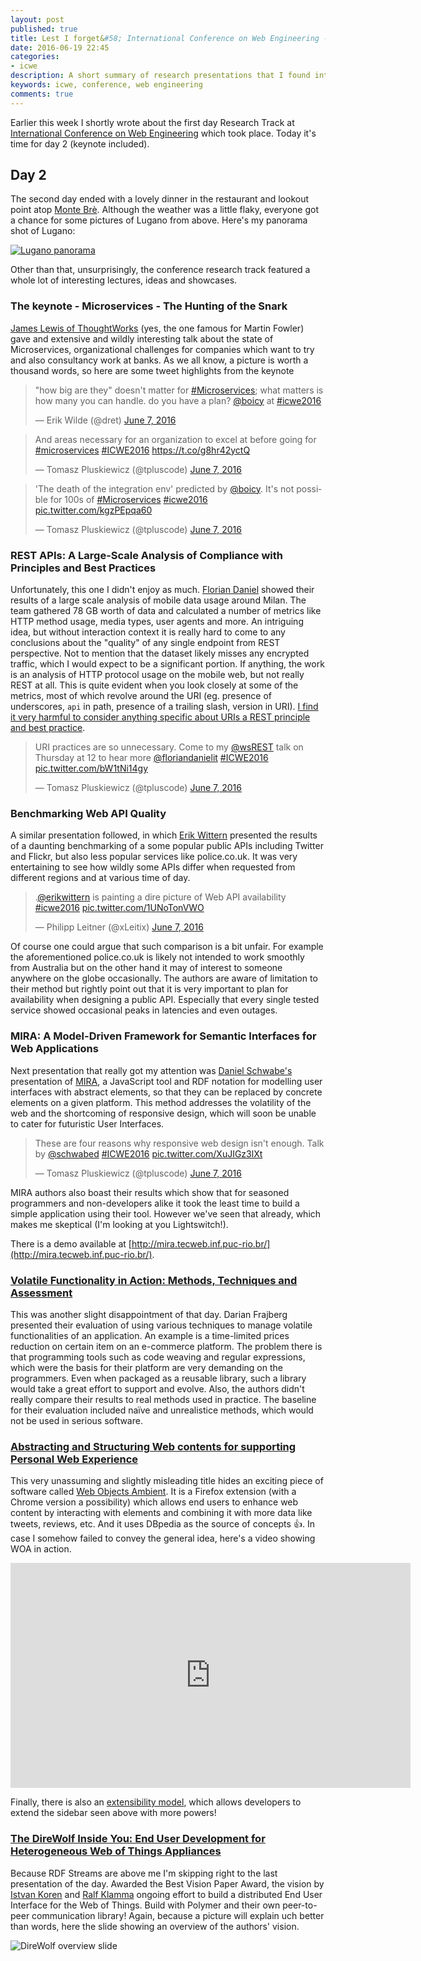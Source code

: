 ```yaml
---
layout: post
published: true
title: Lest I forget&#58; International Conference on Web Engineering - Day 2 Research Tracks
date: 2016-06-19 22:45
categories:
- icwe
description: A short summary of research presentations that I found interesting (or not) during the second day of ICWE 2016 conference
keywords: icwe, conference, web engineering
comments: true
---
```


Earlier this week I shortly wrote about the first day Research Track at [International Conference on Web Engineering](http://icwe2016.inf.usi.ch) 
which took place. Today it's time for day 2 (keynote included).

<!--more-->

## Day 2

The second day ended with a lovely dinner in the restaurant and lookout point atop [Monte Brè][bre]. Although the weather
was a little flaky, everyone got a chance for some pictures of Lugano from above. Here's my panorama shot of Lugano:

[![Lugano panorama](/uploads/2016/06/lugano_pano.jpg)](/uploads/2016/06/lugano_pano_big.jpg)

Other than that, unsurprisingly, the conference research track featured a whole lot of interesting lectures, ideas and
showcases.

### The keynote - Microservices - The Hunting of the Snark

[James Lewis of ThoughtWorks](https://www.thoughtworks.com/profiles/james-lewis) (yes, the one famous for Martin Fowler)
gave and extensive and wildly interesting talk about the state of Microservices, organizational challenges for companies
which want to try and also consultancy work at banks. As we all know, a picture is worth a thousand words, so here are
some tweet highlights from the keynote

<blockquote class="twitter-tweet" data-lang="en"><p lang="en" dir="ltr">&quot;how big are they&quot; doesn&#39;t matter for <a href="https://twitter.com/hashtag/Microservices?src=hash">#Microservices</a>; what matters is how many you can handle. do you have a plan? <a href="https://twitter.com/boicy">@boicy</a> at <a href="https://twitter.com/hashtag/icwe2016?src=hash">#icwe2016</a></p>&mdash; Erik Wilde (@dret) <a href="https://twitter.com/dret/status/740090382013374465">June 7, 2016</a></blockquote>

<blockquote class="twitter-tweet" data-lang="en"><p lang="en" dir="ltr">And areas necessary for an organization to excel at before going for <a href="https://twitter.com/hashtag/microservices?src=hash">#microservices</a> <a href="https://twitter.com/hashtag/ICWE2016?src=hash">#ICWE2016</a>  <a href="https://t.co/g8hr42yctQ">https://t.co/g8hr42yctQ</a></p>&mdash; Tomasz Pluskiewicz (@tpluscode) <a href="https://twitter.com/tpluscode/status/740093263890223104">June 7, 2016</a></blockquote>

<blockquote class="twitter-tweet" data-lang="en"><p lang="en" dir="ltr">&#39;The death of the integration env&#39; predicted by <a href="https://twitter.com/boicy">@boicy</a>. It&#39;s not possible for 100s of <a href="https://twitter.com/hashtag/Microservices?src=hash">#Microservices</a> <a href="https://twitter.com/hashtag/icwe2016?src=hash">#icwe2016</a> <a href="https://t.co/kgzPEpqa60">pic.twitter.com/kgzPEpqa60</a></p>&mdash; Tomasz Pluskiewicz (@tpluscode) <a href="https://twitter.com/tpluscode/status/740092582609494016">June 7, 2016</a></blockquote>

### REST APIs: A Large-Scale Analysis of Compliance with Principles and Best Practices

Unfortunately, this one I didn't enjoy as much. [Florian Daniel](https://twitter.com/floriandanielit) showed their results
of a large scale analysis of mobile data usage around Milan. The team gathered 78 GB worth of data and calculated a number
of metrics like HTTP method usage, media types, user agents and more. An intriguing idea, but without interaction context
it is really hard to come to any conclusions about the "quality" of any single endpoint from REST perspective. Not to mention
that the dataset likely misses any encrypted traffic, which I would expect to be a significant portion. If anything, the
work is an analysis of HTTP protocol usage on the mobile web, but not really REST at all. This is quite evident when you
look closely at some of the metrics, most of which revolve around the URI (eg. presence of underscores, `api` in path, 
presence of a trailing slash, version in URI). [I find it very harmful to consider anything specific about URIs a REST
principle and best practice](../../02/rest-misconceptions-1/). 

<blockquote class="twitter-tweet" data-lang="en"><p lang="en" dir="ltr">URI practices are so unnecessary. Come to my <a href="https://twitter.com/wsREST">@wsREST</a> talk on Thursday at 12 to hear more <a href="https://twitter.com/floriandanielit">@floriandanielit</a> <a href="https://twitter.com/hashtag/ICWE2016?src=hash">#ICWE2016</a> <a href="https://t.co/bW1tNi14gy">pic.twitter.com/bW1tNi14gy</a></p>&mdash; Tomasz Pluskiewicz (@tpluscode) <a href="https://twitter.com/tpluscode/status/740111148465422336">June 7, 2016</a></blockquote>

### Benchmarking Web API Quality

A similar presentation followed, in which [Erik Wittern][ewittern] presented the results of a daunting benchmarking of a
some popular public APIs including Twitter and Flickr, but also less popular services like police.co.uk. It was very 
entertaining to see how wildly some APIs differ when requested from different regions and at various time of day. 

<blockquote class="twitter-tweet" data-lang="en"><p lang="en" dir="ltr">.<a href="https://twitter.com/erikwittern">@erikwittern</a> is painting a dire picture of Web API availability <a href="https://twitter.com/hashtag/icwe2016?src=hash">#icwe2016</a> <a href="https://t.co/1UNoTonVWO">pic.twitter.com/1UNoTonVWO</a></p>&mdash; Philipp Leitner (@xLeitix) <a href="https://twitter.com/xLeitix/status/740120861550739456">June 7, 2016</a></blockquote>

Of course one could argue that such comparison is a bit unfair. For example the aforementioned police.co.uk is likely not
intended to work smoothly from Australia but on the other hand it may of interest to someone anywhere on the globe occasionally.
The authors are aware of limitation to their method but rightly point out that it is very important to plan for availability
when designing a public API. Especially that every single tested service showed occasional peaks in latencies and even 
outages.

### MIRA: A Model-Driven Framework for Semantic Interfaces for Web Applications

Next presentation that really got my attention was [Daniel Schwabe's][ds] presentation of [MIRA][MIRA], a JavaScript tool
and RDF notation for modelling user interfaces with abstract elements, so that they can be replaced by concrete elements
on a given platform. This method addresses the volatility of the web and the shortcoming of responsive design, which will
soon be unable to cater for futuristic User Interfaces.

<blockquote class="twitter-tweet" data-lang="en"><p lang="en" dir="ltr">These are four reasons why responsive web design isn&#39;t enough. Talk by <a href="https://twitter.com/SchwabeD">@schwabed</a> <a href="https://twitter.com/hashtag/ICWE2016?src=hash">#ICWE2016</a> <a href="https://t.co/XuJIGz3lXt">pic.twitter.com/XuJIGz3lXt</a></p>&mdash; Tomasz Pluskiewicz (@tpluscode) <a href="https://twitter.com/tpluscode/status/740152809941827584">June 7, 2016</a></blockquote>

MIRA authors also boast their results which show that for seasoned programmers and non-developers alike it took the least
time to build a simple application using their tool. However we've seen that already, which makes me skeptical (I'm looking
at you Lightswitch!).

There is a demo available at [http://mira.tecweb.inf.puc-rio.br/](http://mira.tecweb.inf.puc-rio.br/).

### [Volatile Functionality in Action: Methods, Techniques and Assessment](http://icwe2016.inf.usi.ch/sites/icwe2016/files/slides/Darian-Frajberg.pptx)

This was another slight disappointment of that day. Darian Frajberg presented their evaluation of using various techniques
to manage volatile functionalities of an application. An example is a time-limited prices reduction on certain item on an
e-commerce platform. The problem there is that programming tools such as code weaving and regular expressions, which were
the basis for their platform are very demanding on the programmers. Even when packaged as a reusable library, such a library
would take a great effort to support and evolve. Also, the authors didn't really compare their results to real methods
used in practice. The baseline for their evaluation included naïve and unrealistice methods, which would not be used in
serious software.

### [Abstracting and Structuring Web contents for supporting Personal Web Experience](http://icwe2016.inf.usi.ch/sites/icwe2016/files/slides/Gabriela-Bosetti_WOA.pdf)

This very unassuming and slightly misleading title hides an exciting piece of software called [Web Objects Ambient][woa].
It is a Firefox extension (with a Chrome version a possibility) which allows end users to enhance web content by interacting
with elements and combining it with more data like tweets, reviews, etc. And it uses DBpedia as the source of concepts :+1:.
In case I somehow failed to convey the general idea, here's a video showing WOA in action.

<iframe width="640" height="360" src="https://www.youtube.com/embed/kZyHZpU8ue8" frameborder="0" allowfullscreen></iframe>

Finally, there is also an [extensibility model](https://sites.google.com/site/webobjectambient/documentation), which allows
developers to extend the sidebar seen above with more powers!

### [The DireWolf Inside You: End User Development for Heterogeneous Web of Things Appliances](http://www.slideshare.net/IstvanKoren/the-direwolf-inside-you-end-user-development-for-heterogeneous-web-of-things-appliances)

Because RDF Streams are above me I'm skipping right to the last presentation of the day. Awarded the Best Vision Paper Award,
the vision by [Istvan Koren][ik] and [Ralf Klamma][klamma] ongoing effort to build a distributed End User Interface for
the Web of Things. Build with Polymer and their own peer-to-peer communication library! Again, because a picture will
explain uch better than words, here the slide showing an overview of the authors' vision.

![DireWolf overview slide](\uploads\2016\06\direwolf.png)

<script async src="//platform.twitter.com/widgets.js" charset="utf-8"></script>

[bre]: https://en.wikipedia.org/wiki/Monte_Br%C3%A8
[ewittern]: https://twitter.com/erikwittern 
[ds]: https://twitter.com/SchwabeD
[MIRA]: https://github.com/TecWebLab/mira
[woa]: https://sites.google.com/site/webobjectambient
[ik]: https://twitter.com/istinhere
[klamma]: https://twitter.com/klamma